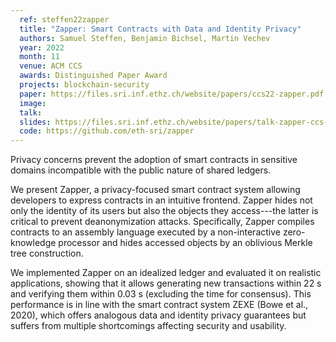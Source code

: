 ```yaml
---
  ref: steffen22zapper
  title: "Zapper: Smart Contracts with Data and Identity Privacy"
  authors: Samuel Steffen, Benjamin Bichsel, Martin Vechev
  year: 2022
  month: 11
  venue: ACM CCS
  awards: Distinguished Paper Award
  projects: blockchain-security
  paper: https://files.sri.inf.ethz.ch/website/papers/ccs22-zapper.pdf
  image:
  talk:
  slides: https://files.sri.inf.ethz.ch/website/papers/talk-zapper-ccs-2022-web.pdf
  code: https://github.com/eth-sri/zapper
---
```


Privacy concerns prevent the adoption of smart contracts in sensitive domains incompatible with the public nature of shared ledgers.

We present Zapper, a privacy-focused smart contract system allowing developers to express contracts in an intuitive frontend. Zapper hides not only the identity of its users but also the objects they access---the latter is critical to prevent deanonymization attacks. Specifically, Zapper compiles contracts to an assembly language executed by a non-interactive zero-knowledge processor and hides accessed objects by an oblivious Merkle tree construction.

We implemented Zapper on an idealized ledger and evaluated it on realistic applications, showing that it allows generating new transactions within 22 s and verifying them within 0.03 s (excluding the time for consensus). This performance is in line with the smart contract system ZEXE (Bowe et al., 2020), which offers analogous data and identity privacy guarantees but suffers from multiple shortcomings affecting security and usability.